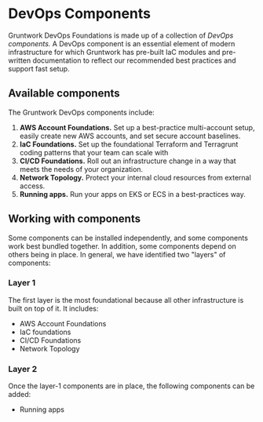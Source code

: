 # DevOps Components

Gruntwork DevOps Foundations is made up of a collection of _DevOps components._ A DevOps component is an essential element of modern infrastructure for which Gruntwork has pre-built IaC modules and pre-written documentation to reflect our recommended best practices and support fast setup.

## Available components

The Gruntwork DevOps components include:

1. **AWS Account Foundations.** Set up a best-practice multi-account setup, easily create new AWS accounts, and set secure account baselines.
1. **IaC Foundations.** Set up the foundational Terraform and Terragrunt coding patterns that your team can scale with
1. **CI/CD Foundations.** Roll out an infrastructure change in a way that meets the needs of your organization.
1. **Network Topology.** Protect your internal cloud resources from external access.
1. **Running apps.** Run your apps on EKS or ECS in a best-practices way.

## Working with components

Some components can be installed independently, and some components work best bundled together. In addition, some components depend on others being in place. In general, we have identified two "layers" of components:

### Layer 1

The first layer is the most foundational because all other infrastructure is built on top of it. It includes:

- AWS Account Foundations
- IaC foundations
- CI/CD Foundations
- Network Topology

### Layer 2

Once the layer-1 components are in place, the following components can be added:

- Running apps
